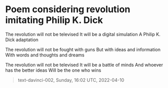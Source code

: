 # Poem considering revolution imitating Philip K. Dick



The revolution will not be televised 
It will be a digital simulation 
A Philip K. Dick adaptation 

The revolution will not be fought with guns 
But with ideas and information 
With words and thoughts and dreams 

The revolution will not be televised 
It will be a battle of minds 
And whoever has the better ideas 
Will be the one who wins

> text-davinci-002, Sunday, 16:02 UTC, 2022-04-10
